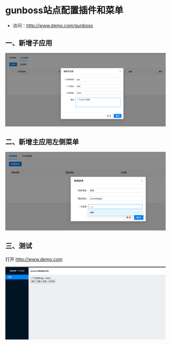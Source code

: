 # gunboss站点配置插件和菜单

- 访问：http://www.demo.com/gunboss

## 一、新增子应用
![](./assets/5.1.png)
## 二、新增主应用左侧菜单
![](./assets/5.2.png)
## 三、测试
打开 http://www.demo.com

![](./assets/5.3.png)